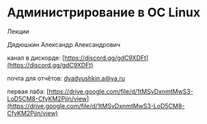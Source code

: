 # Администрирование в ОС Linux

Лекции 

Дядюшкин Александр Александрович

канал в дискорде: [https://discord.gg/gdC9XDFt](https://discord.gg/gdC9XDFt)

почта для отчётов: [dyadyushkin.a@ya.ru](mailto:dyadyushkin.a@ya.ru)

первая лаба: [https://drive.google.com/file/d/1tMSvDxnmtMwS3-LoD5CM8-CfyKM2Pjjn/view](https://drive.google.com/file/d/1tMSvDxnmtMwS3-LoD5CM8-CfyKM2Pjjn/view)


